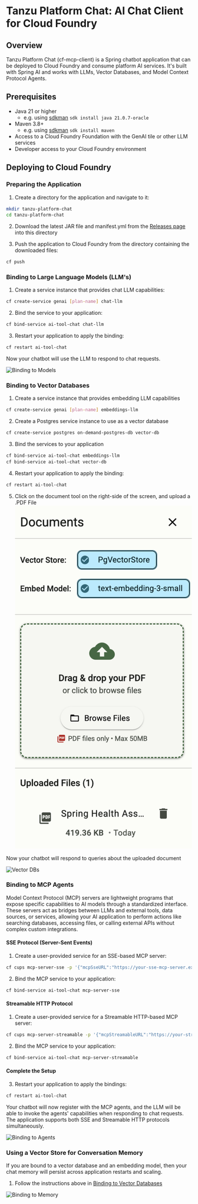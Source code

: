 # Tanzu Platform Chat: AI Chat Client for Cloud Foundry

## Overview

Tanzu Platform Chat (cf-mcp-client) is a Spring chatbot application that can be deployed to Cloud Foundry and consume platform AI services. It's built with Spring AI and works with LLMs, Vector Databases, and Model Context Protocol Agents.

## Prerequisites

- Java 21 or higher
  - e.g. using [sdkman](https://sdkman.io/) `sdk install java 21.0.7-oracle`
- Maven 3.8+
  - e.g. using [sdkman](https://sdkman.io/) `sdk install maven`
- Access to a Cloud Foundry Foundation with the GenAI tile or other LLM services
- Developer access to your Cloud Foundry environment

## Deploying to Cloud Foundry

### Preparing the Application

1. Create a directory for the application and navigate to it:

```bash
mkdir tanzu-platform-chat
cd tanzu-platform-chat
```

2. Download the latest JAR file and manifest.yml from the [Releases page](https://github.com/cpage-pivotal/cf-mcp-client/releases) into this directory

3. Push the application to Cloud Foundry from the directory containing the downloaded files:

```bash
cf push
```

### Binding to Large Language Models (LLM's)

1. Create a service instance that provides chat LLM capabilities:

```bash
cf create-service genai [plan-name] chat-llm
```

2. Bind the service to your application:

```bash
cf bind-service ai-tool-chat chat-llm
```

3. Restart your application to apply the binding:

```bash
cf restart ai-tool-chat
```

Now your chatbot will use the LLM to respond to chat requests.

![Binding to Models](images/cf-models.png)

### Binding to Vector Databases

1. Create a service instance that provides embedding LLM capabilities

```bash
cf create-service genai [plan-name] embeddings-llm 
```

2. Create a Postgres service instance to use as a vector database

```bash
cf create-service postgres on-demand-postgres-db vector-db
```

3. Bind the services to your application

```bash
cf bind-service ai-tool-chat embeddings-llm 
cf bind-service ai-tool-chat vector-db
```

4. Restart your application to apply the binding:

```bash
cf restart ai-tool-chat
```

5. Click on the document tool on the right-side of the screen, and upload a .PDF File
![Upload File](images/uploads.png)

Now your chatbot will respond to queries about the uploaded document

![Vector DBs](images/cf-vector-dbs.png)

### Binding to MCP Agents

Model Context Protocol (MCP) servers are lightweight programs that expose specific capabilities to AI models through a standardized interface. These servers act as bridges between LLMs and external tools, data sources, or services, allowing your AI application to perform actions like searching databases, accessing files, or calling external APIs without complex custom integrations.

#### SSE Protocol (Server-Sent Events)

1. Create a user-provided service for an SSE-based MCP server:

```bash
cf cups mcp-server-sse -p '{"mcpSseURL":"https://your-sse-mcp-server.example.com"}'
```

2. Bind the MCP service to your application:

```bash
cf bind-service ai-tool-chat mcp-server-sse
```

#### Streamable HTTP Protocol

1. Create a user-provided service for a Streamable HTTP-based MCP server:

```bash
cf cups mcp-server-streamable -p '{"mcpStreamableURL":"https://your-streamable-mcp-server.example.com"}'
```

2. Bind the MCP service to your application:

```bash
cf bind-service ai-tool-chat mcp-server-streamable
```

#### Complete the Setup

3. Restart your application to apply the bindings:

```bash
cf restart ai-tool-chat
```

Your chatbot will now register with the MCP agents, and the LLM will be able to invoke the agents' capabilities when responding to chat requests. The application supports both SSE and Streamable HTTP protocols simultaneously.

![Binding to Agents](images/cf-agents.png)

### Using a Vector Store for Conversation Memory

If you are bound to a vector database and an embedding model, then your chat memory will persist across application restarts and scaling.

1. Follow the instructions above in [Binding to Vector Databases](#binding-to-vector-databases)

![Binding to Memory](images/cf-memory.png)
